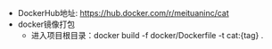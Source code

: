 + DockerHub地址: https://hub.docker.com/r/meituaninc/cat
+ docker镜像打包
  + 进入项目根目录：docker build -f docker/Dockerfile -t cat:{tag} .
